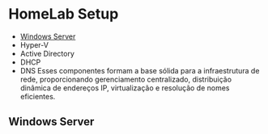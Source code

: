 # HomeLab Setup

* [Windows Server](#windows-server)
* Hyper-V
* Active Directory
*  DHCP
*  DNS
 Esses componentes formam a base sólida para a infraestrutura de rede, proporcionando gerenciamento centralizado, distribuição dinâmica de endereços IP, virtualização e resolução de nomes eficientes.


## Windows Server

